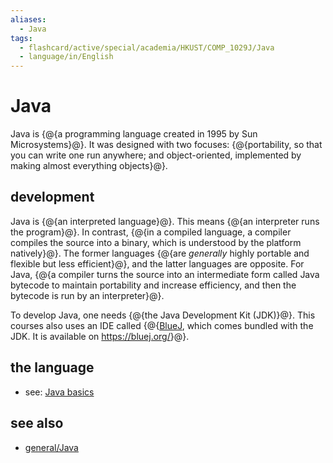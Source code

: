 ```yaml
---
aliases:
  - Java
tags:
  - flashcard/active/special/academia/HKUST/COMP_1029J/Java
  - language/in/English
---
```


# Java

Java is {@{a programming language created in 1995 by Sun Microsystems}@}. It was designed with two focuses: {@{portability, so that you can write one run anywhere; and object-oriented, implemented by making almost everything objects}@}. <!--SR:!2026-02-28,522,330!2027-02-16,835,330-->

## development

Java is {@{an interpreted language}@}. This means {@{an interpreter runs the program}@}. In contrast, {@{in a compiled language, a compiler compiles the source into a binary, which is understood by the platform natively}@}. The former languages {@{are _generally_ highly portable and flexible but less efficient}@}, and the latter languages are opposite. For Java, {@{a compiler turns the source into an intermediate form called Java bytecode to maintain portability and increase efficiency, and then the bytecode is run by an interpreter}@}. <!--SR:!2024-12-01,217,310!2026-06-16,647,330!2024-12-03,216,310!2026-01-26,501,310!2025-02-19,295,330-->

To develop Java, one needs {@{the Java Development Kit (JDK)}@}. This courses also uses an IDE called {@{[BlueJ](BlueJ.md), which comes bundled with the JDK. It is available on <https://bluej.org/>}@}. <!--SR:!2027-02-11,840,330!2025-01-21,273,330-->

## the language

- see: [Java basics](Java%20basics.md)

## see also

- [general/Java](../../../../general/Java%20(programming%20language).md)
